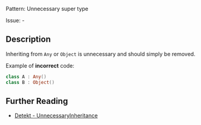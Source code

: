 Pattern: Unnecessary super type

Issue: -

## Description

Inheriting from `Any` or `Object` is unnecessary and should simply be removed.

Example of **incorrect** code:

```kotlin
class A : Any()
class B : Object()
```

## Further Reading

* [Detekt - UnnecessaryInheritance](https://arturbosch.github.io/detekt/style.html#unnecessaryinheritance)